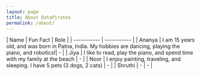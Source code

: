 ```yaml
---
layout: page
title: About DataPirates
permalink: /about/
---
```


| Name      | Fun Fact | Role |
| ----------- | ----------- |
| Ananya | I am 15 years old, and was born in Patna, India. My hobbies are dancing, playing the piano, and robotics!| - |
| Jiya | I like to read, play the piano, and spend time with my family at the beach | - |
| Noor | I enjoy painting, traveling, and sleeping. I have 5 pets (3 dogs, 2 cats) | - |
| Shruthi | - | - |
